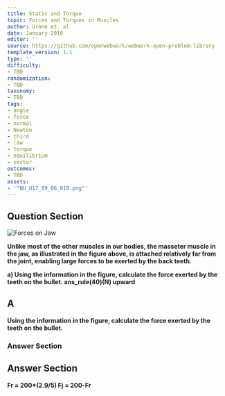 ```yaml
---
title: Static and Torque
topic: Forces and Torques in Muscles
author: Urone et. al
date: January 2018
editor: ''
source: https://github.com/openwebwork/webwork-open-problem-library
template_version: 1.1
type: ''
difficulty:
- TBD
randomization:
- TBD
taxonomy:
- TBD
tags:
- angle
- force
- normal
- Newton
- third
- law
- torque
- equilibrium
- vector
outcomes:
- TBD
assets:
- '"NU_U17_09_06_010.png"'
---
```


## Question Section 

![Forces on Jaw]("NU_U17_09_06_010.png")

<b>
Unlike most of the other muscles in our bodies, the masseter muscle in the jaw, as illustrated in the figure above, is attached relatively far from the joint, enabling large forces to be exerted by the back teeth.
 
a) Using the information in the figure, calculate the force exerted by the teeth on the bullet.
ans_rule(40)(N) upward

## A
Using the information in the figure, calculate the force exerted by the teeth on the bullet.
### Answer Section


## Answer Section

Fr = 200*(2.9/5)
Fj = 200-Fr